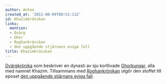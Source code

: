 ```yaml
---
author: Anton
created_at: '2011-08-09T08:51:11Z'
id: Khazimkrönikan
links:
  mention:
  - Dvärg
  - Ghor
  - Roghankrönikan
  - den uppgående stjärnans eviga fall
title: Khazimkrönikan
---
```


[Dvärgkrönika] som beskriver en dynasti av sju kortlivade [Ghorkungar], alla med namnet Khazim.
Tillsammans med [Roghankrönikan] utgör den stoffet till eposet [den uppgående stjärnans eviga fall].

  [Dvärgkrönika]: Dvärg
  [Ghorkungar]: Ghor
  [Roghankrönikan]: Roghankrönikan
  [den uppgående stjärnans eviga fall]: den_uppgående_stjärnans_eviga_fall
